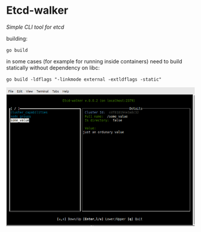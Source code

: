 # Etcd-walker
_Simple CLI tool for etcd_

building:

```
go build
```
in some cases (for example for running inside containers) need to build statically without dependency on libc:
```
go build -ldflags "-linkmode external -extldflags -static"
```

![etcd walker](https://github.com/nexusriot/etcd-walker/blob/main/walker.png?raw=true)
